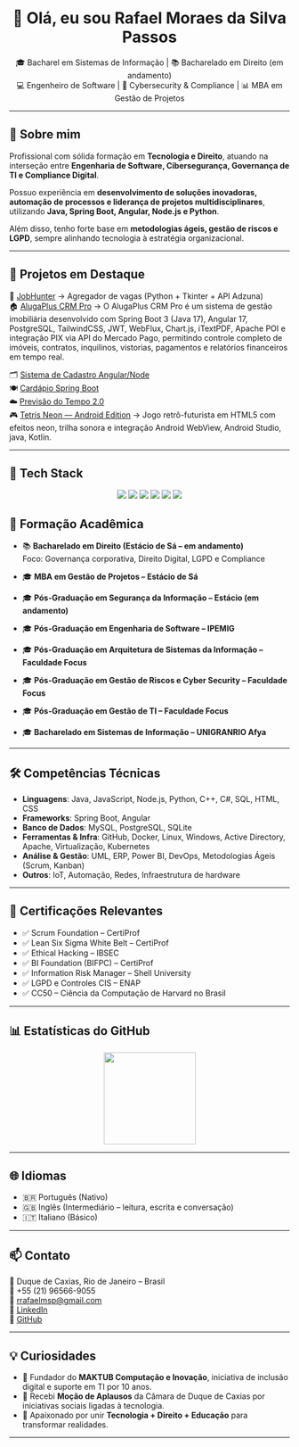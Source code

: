 <h1 align="center">👋 Olá, eu sou Rafael Moraes da Silva Passos</h1>

<p align="center">
  🎓 Bacharel em Sistemas de Informação | 📚 Bacharelado em Direito (em andamento) <br>
  💻 Engenheiro de Software | 🔐 Cybersecurity & Compliance | 📊 MBA em Gestão de Projetos
</p>

---

## 🚀 Sobre mim
Profissional com sólida formação em **Tecnologia e Direito**, atuando na interseção entre **Engenharia de Software, Cibersegurança, Governança de TI e Compliance Digital**.  

Possuo experiência em **desenvolvimento de soluções inovadoras, automação de processos e liderança de projetos multidisciplinares**, utilizando **Java, Spring Boot, Angular, Node.js e Python**.  

Além disso, tenho forte base em **metodologias ágeis, gestão de riscos e LGPD**, sempre alinhando tecnologia à estratégia organizacional.

---

## 📌 Projetos em Destaque
🔎 [JobHunter](https://github.com/rafaelmsp/jobhunter) → Agregador de vagas (Python + Tkinter + API Adzuna)  
🏠 [AlugaPlus CRM Pro](https://github.com/rafaelmsp/AlugaPlus) → O AlugaPlus CRM Pro é um sistema de gestão imobiliária desenvolvido com Spring Boot 3 (Java 17), 
Angular 17, PostgreSQL, TailwindCSS, JWT, WebFlux, Chart.js, iTextPDF, Apache POI e integração PIX via API do Mercado Pago, permitindo controle completo de imóveis, 
contratos, inquilinos, vistorias, pagamentos e relatórios financeiros em tempo real.

🗂️ [Sistema de Cadastro Angular/Node](https://github.com/rafaelmsp/Sistema-de-cadastro-feito-em-angular-node)  
🍽️ [Cardápio Spring Boot](https://github.com/rafaelmsp/cardapioSpringBoot.backend)  
☁️ [Previsão do Tempo 2.0](https://github.com/rafaelmsp/previsaodotempo2.0)  
🎮 [Tetris Neon — Android Edition](https://github.com/rafaelmsp/tetrisNeon) → Jogo retrô-futurista em HTML5 com efeitos neon, trilha sonora e integração Android WebView, Android Studio, java, Kotlin.

---

<h2>🚀 Tech Stack</h2>
<p align="center">
  <img src="https://img.shields.io/badge/Java-ED8B00?style=for-the-badge&logo=openjdk&logoColor=white"/>
  <img src="https://img.shields.io/badge/SpringBoot-6DB33F?style=for-the-badge&logo=springboot&logoColor=white"/>
  <img src="https://img.shields.io/badge/Angular-DD0031?style=for-the-badge&logo=angular&logoColor=white"/>
  <img src="https://img.shields.io/badge/Node.js-43853D?style=for-the-badge&logo=node-dot-js&logoColor=white"/>
  <img src="https://img.shields.io/badge/Python-3776AB?style=for-the-badge&logo=python&logoColor=white"/>
  <img src="https://img.shields.io/badge/PostgreSQL-316192?style=for-the-badge&logo=postgresql&logoColor=white"/>
</p>


## 🧩 Formação Acadêmica
- 📚 **Bacharelado em Direito (Estácio de Sá – em andamento)**  
  Foco: Governança corporativa, Direito Digital, LGPD e Compliance  
 

- 🎓 **MBA em Gestão de Projetos – Estácio de Sá**  
- 🎓 **Pós-Graduação em Segurança da Informação – Estácio (em andamento)**  
- 🎓 **Pós-Graduação em Engenharia de Software – IPEMIG**  
- 🎓 **Pós-Graduação em Arquitetura de Sistemas da Informação – Faculdade Focus**  
- 🎓 **Pós-Graduação em Gestão de Riscos e Cyber Security – Faculdade Focus**  
- 🎓 **Pós-Graduação em Gestão de TI – Faculdade Focus**  
- 🎓 **Bacharelado em Sistemas de Informação – UNIGRANRIO Afya**


---

## 🛠️ Competências Técnicas
- **Linguagens**: Java, JavaScript, Node.js, Python, C++, C#, SQL, HTML, CSS  
- **Frameworks**: Spring Boot, Angular  
- **Banco de Dados**: MySQL, PostgreSQL, SQLite  
- **Ferramentas & Infra**: GitHub, Docker, Linux, Windows, Active Directory, Apache, Virtualização, Kubernetes  
- **Análise & Gestão**: UML, ERP, Power BI, DevOps, Metodologias Ágeis (Scrum, Kanban)  
- **Outros**: IoT, Automação, Redes, Infraestrutura de hardware  

---

## 📜 Certificações Relevantes
- ✅ Scrum Foundation – CertiProf  
- ✅ Lean Six Sigma White Belt – CertiProf  
- ✅ Ethical Hacking – IBSEC  
- ✅ BI Foundation (BIFPC) – CertiProf  
- ✅ Information Risk Manager – Shell University  
- ✅ LGPD e Controles CIS – ENAP  
- ✅ CC50 – Ciência da Computação de Harvard no Brasil  

---

## 📊 Estatísticas do GitHub
<p align="center">
  <img src="https://github-readme-stats.vercel.app/api/top-langs/?username=rafaelmsp&layout=compact&theme=dark" height="165"/>
</p>

---

## 🌐 Idiomas
- 🇧🇷 Português (Nativo)  
- 🇬🇧 Inglês (Intermediário – leitura, escrita e conversação)  
- 🇮🇹 Italiano (Básico)  

---

## 📫 Contato
📍 Duque de Caxias, Rio de Janeiro – Brasil  
📱 +55 (21) 96566-9055  
📧 [rrafaelmsp@gmail.com](mailto:rrafaelmsp@gmail.com)  
🔗 [LinkedIn](https://www.linkedin.com/in/rafael-passos-023648144/)  
🔗 [GitHub](https://github.com/rafaelmsp)  

---

## 💡 Curiosidades
- 🚀 Fundador do **MAKTUB Computação e Inovação**, iniciativa de inclusão digital e suporte em TI por 10 anos.  
- 🏅 Recebi **Moção de Aplausos** da Câmara de Duque de Caxias por iniciativas sociais ligadas à tecnologia.  
- 📖 Apaixonado por unir **Tecnologia + Direito + Educação** para transformar realidades.  

---

